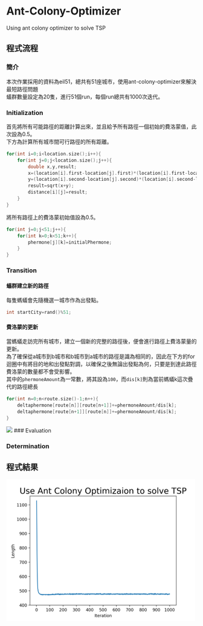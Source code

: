 # Ant-Colony-Optimizer
Using ant colony optimizer to solve TSP
## 程式流程
### 簡介
本次作業採用的資料為eil51，總共有51座城市，使用ant-colony-optimizer來解決最短路徑問題<br>
蟻群數量設定為20隻，進行51個run，每個run總共有1000次迭代。
### Initialization
首先將所有可能路徑的距離計算出來，並且給予所有路徑一個初始的費洛蒙值，此次設為0.5。<br>
下方為計算所有城市間可行路徑的所有距離。
```c
for(int i=0;i<location.size();i++){
	for(int j=0;j<location.size();j++){
		double x,y,result;
		x=(location[i].first-location[j].first)*(location[i].first-location[j].first);
		y=(location[i].second-location[j].second)*(location[i].second-location[j].second);
		result=sqrt(x+y);
		distance[i][j]=result;
	}
}
```
將所有路徑上的費洛蒙初始值設為0.5。<br>
```c
for(int j=0;j<51;j++){
	for(int k=0;k<51;k++){
		phermone[j][k]=initialPhermone;
	}
}
```
### Transition
#### 蟻群建立新的路徑
每隻螞蟻會先隨機選一城市作為出發點。<br>
```c
int startCity=rand()%51;
```
#### 費洛蒙的更新
當螞蟻走訪完所有城市，建立一個新的完整的路徑後，便會進行路徑上費洛蒙量的更新。<br>
為了確保從a城市到b城市和b城市到a城市的路徑是識為相同的，因此在下方的for迴圈中有將目的地和出發點對調，以確保之後無論出發點為何，只要是到達此路徑費洛蒙的數量都不會受影響。<br>
其中的`phermoneAmount`為一常數，將其設為`100`，而`dis[k]`則為當前螞蟻k這次疊代的路徑總長<br>
```c
for(int n=0;n<route.size()-1;n++){
	deltaphermone[route[n]][route[n+1]]+=phermoneAmount/dis[k];
	deltaphermone[route[n+1]][route[n]]+=phermoneAmount/dis[k];
}
```
<img src="https://i.stack.imgur.com/yBBDr.png" atl="drawing" width="500"/>
### Evaluation

### Determination
## 程式結果
<img src="https://github.com/chaoyen199611/Ant-Colony-Optimizer/blob/main/Figure_1.png" alt="drawing" width="500"/>

